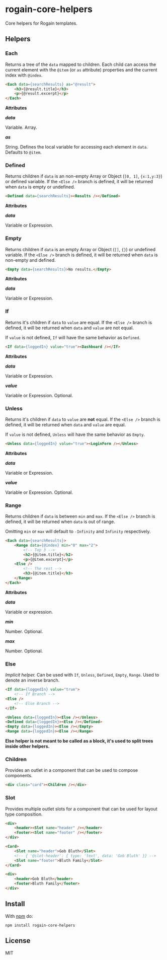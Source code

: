 # rogain-core-helpers

Core helpers for Rogain templates.

## Helpers

### Each

Returns a tree of the `data` mapped to children.  Each child can access the current element with the `@item` (or `as` attribute) properties and the current index with `@index`.

```html
<Each data={searchResults} as="@result">
    <h3>{@result.title}</h3>
    <p>{@result.excerpt}</p>
</Each>
```

__Attributes__

___data___

Variable. Array.

___as___

String. Defines the local variable for accessing each element in `data`. Defaults to `@item`.

### Defined

Returns children if `data` is an non-empty Array or Object (`[0, 1]`, `{x:1,y:3}`) or defined variable.  If the `<Else />` branch is defined, it will be returned when `data` is empty or undefined.

```html
<Defined data={searchResults}><Results /></Defined>
```

__Attributes__

___data___

Variable or Expression.

### Empty

Returns children if `data` is an empty Array or Object (`[]`, `{}`) or undefined variable.  If the `<Else />` branch is defined, it will be returned when `data` is non-empty and defined.

```html
<Empty data={searchResults}>No results.</Empty>
```

__Attributes__

___data___

Variable or Expression.


### If

Returns it's children if `data` to `value` are equal. If the `<Else />` branch is defined, it will be returned when `data` and `value` are not equal.

If `value` is not defined, `If` will have the same behavior as `Defined`.

```html
<If data={loggedIn} value="true"><Dashboard /></If>
```

__Attributes__

___data___

Variable or Expression.

___value___

Variable or Expression. Optional.

### Unless

Returns it's children if `data` to `value` are __not__ equal. If the `<Else />` branch is defined, it will be returned when `data` and `value` are equal.

If `value` is not defined, `Unless` will have the same behavior as `Empty`.

```html
<Unless data={loggedIn} value="true"><LoginForm /></Unless>
```

__Attributes__

___data___

Variable or Expression.

___value___

Variable or Expression.  Optional.

### Range

Returns children if `data` is between `min` and `max`.  If the `<Else />` branch is defined, it will be returned when `data` is out of range. 

Omitting `min` or `max` will default to `-Infinity` and `Infinity` respectively.

```html
<Each data={searchResults}>
    <Range data={@index} min="0" max="2">
        <!-- Top 3 -->
        <h2>{@item.title}</h2>
        <p>{@item.excerpt}</p>
    <Else />
        <!-- The rest -->
        <h3>{@item.title}</h3>
    </Range>
</Each>
```

__Attributes__

___data___

Variable or expression.

___min___

Number. Optional.

___max___

Number. Optional.


### Else

_Implicit helper._  Can be used with `If`, `Unless`, `Defined`, `Empty`, `Range`.  Used to denote an inverse branch. 

```html
<If data={loggedIn} value="true">
    <!-- If Branch -->
<Else />
    <!-- Else Branch -->
</If>

<Unless data={loggedIn}><Else /></Unless>
<Defined data={loggedIn}><Else /></Defined>
<Empty data={loggedIn}><Else /></Empty>
<Range data={loggedIn}><Else /></Range>
```

__Else helper is not meant to be called as a block, it's used to split trees inside other helpers.__

### Children

Provides an outlet in a component that can be used to compose components.

```html
<div class="card"><Children /></div>
```

### Slot

Provides multiple outlet slots for a component that can be used for layout type composition.

```html
<div>
    <header><Slot name="header" /></header>
    <footer><Slot name="footer" /></footer>
</div>
```

```html
<Card>
    <Slot name="header">Gob Bluth</Slot>
    <!-- { '@slot-header': { type: 'text', data: 'Gob Bluth' }} -->
    <Slot name="footer">Bluth Family</Slot>
</Card>
```

```html
<div>
    <header>Gob Bluth</header>
    <footer>Bluth Family</footer>
</div>
```


## Install 

With [npm](https://www.npmjs.com) do:

```
npm install rogain-core-helpers
```

## License

MIT